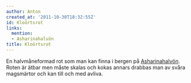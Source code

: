 ```yaml
---
author: Anton
created_at: '2011-10-30T18:32:55Z'
id: Kloörtsrot
links:
  mention:
  - Asharinahalvön
title: Kloörtsrot
---
```


En halvmåneformad rot som man kan finna i bergen på [Asharinahalvön]. Roten är ätbar men måste
skalas och kokas annars drabbas man av svåra magsmärtor och kan till och med avliva.

  [Asharinahalvön]: Asharinahalvön
